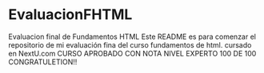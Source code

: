 # EvaluacionFHTML
Evaluacion final de Fundamentos HTML
Este README es para comenzar el repositorio de mi evaluación fina del curso fundamentos de html.
cursado en NextU.com
CURSO APROBADO CON NOTA NIVEL EXPERTO 100 DE 100 CONGRATULETION!!
